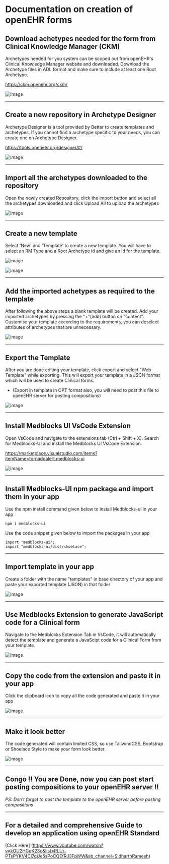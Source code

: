 # Documentation on creation of openEHR forms

##  Download achetypes needed for the form from Clinical Knowledge Manager (CKM)
Archetypes needed for you system can be scoped out from openEHR's Clinical Knowledge Manager website and downloaded. Download the Archetype files in ADL format and make sure to include at least one Root Archetype.

https://ckm.openehr.org/ckm/

![image](https://user-images.githubusercontent.com/57724250/139653489-9c599863-55bc-4557-a1ba-faf4face7506.png)

---

##  Create a new repository in Archetype Designer
Archetype Designer is a tool provided by Better to create templates and archetypes. If you cannot find a archetype specific to your needs, you can create one on Archetype Designer.

https://tools.openehr.org/designer/#/

![image](https://user-images.githubusercontent.com/57724250/139653721-5a6a0216-9bfe-434f-befd-263015b852eb.png)

---

##  Import all the archetypes downloaded to the repository
Open the newly created Repository, click the import button and select all the archetypes downloaded and click Upload All to upload the archetypes

![image](https://user-images.githubusercontent.com/57724250/139654956-0e8b7e5a-6640-486b-8f96-d73e82f0db53.png)

---

##  Create a new template
Select 'New' and 'Template' to create a new template. You will have to select an RM Type and a Root Archetype id and give an id for the template.

![image](https://user-images.githubusercontent.com/57724250/139655046-493c1d2e-381b-42ae-b4c0-08e65b4131eb.png)

![image](https://user-images.githubusercontent.com/57724250/139654515-ed77575d-c1d5-4127-a093-b314b1bf0234.png)

---

##  Add the imported achetypes as required to the template
After following the above steps a blank template will be created. Add your imported archetypes by pressing the "+"(add) button on "content". Customise your template according to the requirements, you can deselect attributes of archetypes that are unnecessary. 

![image](https://user-images.githubusercontent.com/57724250/139654739-23ba67c5-395f-4192-bb30-6c7f695aea9f.png)

---

##  Export the Template
After you are done editing your template, click export and select "Web Template" while exporting. This will export your template in a JSON format which will be used to create Clinical forms.
- (Export in template in OPT format also, you will need to post this file to openEHR server for posting compositions)

![image](https://user-images.githubusercontent.com/57724250/139655318-e92c280b-1fa8-44e1-8792-1b5b932f03da.png)

---

##  Install Medblocks UI VsCode Extension
Open VsCode and navigate to the extensions tab (Ctrl + Shift + X). Search for Medblocks-UI and install the Medblocks UI VsCode Extension.

https://marketplace.visualstudio.com/items?itemName=tornadoalert.medblocks-ui

![image](https://user-images.githubusercontent.com/57724250/139655882-f255ccaa-fdb9-4056-bde4-2e0e9b1ca36a.png)

---

##  Install Medblocks-UI npm package and import them in your app
Use the npm install command given below to install Medblocks-ui in your app

```
npm i medblocks-ui
```
Use the code snippet given below to import the packages in your app
```
import "medblocks-ui";
import "medblocks-ui/dist/shoelace";
```

---

##  Import template in your app
Create a folder with the name "templates" in base directory of your app and paste your exported template (JSON) in that folder

![image](https://user-images.githubusercontent.com/57724250/139657585-6657c3f4-6021-458c-b318-8aecbb19c94a.png)

---

## Use Medblocks Extension to generate JavaScript code for a Clinical form
Navigate to the Medblocks Extension Tab in VsCode, it will automatically detect the template and generate a JavaScipt code for a Clinical Form from your template.

![image](https://user-images.githubusercontent.com/57724250/139657944-83b0cfeb-669d-47d5-b8d8-0f1816fc1727.png)

---

## Copy the code from the extension and paste it in your app

Click the clipboard icon to copy all the code generated and paste it in your app

![image](https://user-images.githubusercontent.com/57724250/139658825-33206070-4670-4f7b-b607-99a13c29425a.png)

---

## Make it look better
The code generated will contain limited CSS, so use TailwindCSS, Bootstrap or Shoelace Style to make your form look better.

![image](https://user-images.githubusercontent.com/57724250/139659430-f3eb0fdf-773d-4c77-a9c7-9bf3418a3b92.png)

---

## Congo !! You are Done, now you can post start posting compositions to your openEHR server !!

*PS: Don't forget to post the template to the openEHR server before posting compositions*

---

## For a detailed and comprehensive Guide to develop an application using openEHR Standard
[Click Here] (https://www.youtube.com/watch?v=kOU2HGqK23o&list=PLUr-PTsPYKV4Cl7gUe5sPoCQEfRJ3FpWW&ab_channel=SidharthRamesh)

